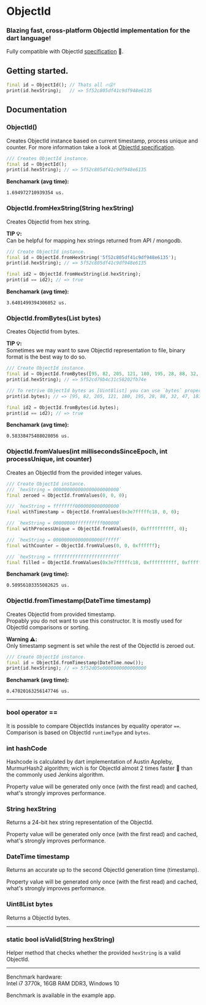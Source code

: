 # ObjectId

### Blazing fast, cross-platform ObjectId implementation for the dart language!

Fully compatible with ObjectId [specification](https://github.com/mongodb/specifications/blob/master/source/objectid.rst) 💪.

## Getting started.
```dart
final id = ObjectId(); // Thats all 🔥😮!
print(id.hexString);   // => 5f52c805df41c9df948e6135
```

## Documentation

### **ObjectId()**
Creates ObjectId instance based on current timestamp, process unique and counter. For more information take a look at [ObjectId specification](https://github.com/mongodb/specifications/blob/master/source/objectid.rst). 
```dart
/// Creates ObjectId instance.
final id = ObjectId();
print(id.hexString); // => 5f52c805df41c9df948e6135
```
**Benchamark (avg time):**
```
1.694972710939354 us.
```

### **ObjectId.fromHexString(String hexString)**
Creates ObjectId from hex string.  
  
**TIP 💡:**   
Can be helpful for mapping hex strings returned from API / mongodb.
```dart
/// Create ObjectId instance.
final id = ObjectId.fromHexString('5f52c805df41c9df948e6135');
print(id.hexString); // => 5f52c805df41c9df948e6135

final id2 = ObjectId.fromHexString(id.hexString);
print(id == id2); // => true
```
**Benchamark (avg time):**
```
3.6401499394306052 us.
```

### **ObjectId.fromBytes(List<int> bytes)**
Creates ObjectId from bytes.  
  
**TIP 💡:**   
Sometimes we may want to save ObjectId representation to file, binary format is the best way to do so.
```dart
/// Create ObjectId instance.
final id = ObjectId.fromBytes([95, 82, 205, 121, 180, 195, 28, 88, 32, 47, 183, 78]);
print(id.hexString); // => 5f52cd79b4c31c58202fb74e

/// To retrive ObjectId bytes as [Uint8list] you can use `bytes` property.
print(id.bytes); // => [95, 82, 205, 121, 180, 195, 28, 88, 32, 47, 183, 78]

final id2 = ObjectId.fromBytes(id.bytes);
print(id == id2); // => true
```
**Benchamark (avg time):**
```
0.58338475488028056 us.
```

### **ObjectId.fromValues(int millisecondsSinceEpoch, int processUnique, int counter)**
Creates an ObjectId from the provided integer values.  
  
```dart
/// Create ObjectId instance.
/// `hexString = 000000000000000000000000`
final zeroed = ObjectId.fromValues(0, 0, 0);

/// `hexString = ffffffff0000000000000000`
final withTimestamp = ObjectId.fromValues(0x3e7fffffc18, 0, 0); 

/// `hexString = 00000000ffffffffff000000`
final withProcessUnique = ObjectId.fromValues(0, 0xffffffffff, 0); 

/// `hexString = 000000000000000000ffffff`
final withCounter = ObjectId.fromValues(0, 0, 0xffffff);

/// `hexString = ffffffffffffffffffffffff`
final filled = ObjectId.fromValues(0x3e7fffffc18, 0xffffffffff, 0xffffff);
```
**Benchamark (avg time):**
```
0.50956103355082625 us.
```

### **ObjectId.fromTimestamp(DateTime timestamp)**
Creates ObjectId from provided timestamp.  
Propably you do not want to use this constructor. It is mostly used for ObjectId comparisons or sorting.  
  
**Warning ⚠️:**   
Only timestamp segment is set while the rest of the ObjectId is zeroed out.
```dart
/// Create ObjectId instance.
final id = ObjectId.fromTimestamp(DateTime.now());
print(id.hexString); // => 5f52d05e0000000000000000
```
**Benchamark (avg time):**
```
0.47020163256147746 us.
```

***

### **bool operator ==**
It is possible to compare ObjectIds instances by equality operator `==`.  
Comparison is based on ObjectId `runtimeType` and `bytes`.

### **int hashCode**
Hashcode is calculated by dart implementation of Austin Appleby, MurmurHash2 algorithm; wich is for ObjectId almost 2 times faster 🚀 than the commonly used Jenkins algorithm.  
  
Property value will be generated only once (with the first read) and cached, what's strongly improves performance.

### **String hexString**
Returns a 24-bit hex string representation of the ObjectId.
  
Property value will be generated only once (with the first read) and cached, what's strongly improves performance.

### **DateTime timestamp**
Returns an accurate up to the second ObjectId generation time (timestamp).  
  
Property value will be generated only once (with the first read) and cached, what's strongly improves performance.

### **Uint8List bytes**
Returns a ObjectId bytes.  

***

### **static bool isValid(String hexString)**
Helper method that checks whether the provided `hexString` is a valid ObjectId. 

***

Benchmark hardware:  
Intel i7 3770k, 16GB RAM DDR3, Windows 10  
  
Benchmark is available in the example app.
 
